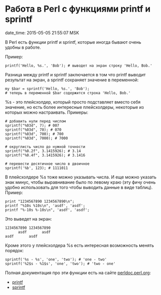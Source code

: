 # Работа в Perl с функциями printf и sprintf

date_time: 2015-05-05 21:55:07 MSK

В Perl есть функции printf и sprintf, которые иногда бывают очень удобны в
работе.

Пример:

    printf('Hello, %s.', 'Bob'); # выводет на экран строку 'Hello, Bob.'

Разница между printf и sprintf заключается в том что printf выводит результат
на экран, а sprintf сохраняет значение в переменной:

    my $bar = sprintf('Hello, %s.', 'Bob');
    # теперь в переменной $bar содержится строка 'Hello, Bob.'

%s - это плейсхолдер, который просто подставляет вместо себя значение, но
есть более интересные плейсхолдеры, некоторые из которых можно настраивать.
Примеры:

    # добавить нули перед числом
    sprintf("%03d", 7); # 007
    sprintf("%03d", 70); # 070
    sprintf("%03d", 700); # 700
    sprintf("%03d", 7000); # 7000

    # округлисть число до нужной точности
    sprintf("%0.2f", 3.1415926); # 3.14
    sprintf("%0.4f", 3.1415926); # 3.1416

    # перевести десятичное число в двоичное
    sprintf('%b', 123); # 1111011

В плейсхолдере %s тоже можно указывать числа. И еще можно указать знак минус,
чтобы выравнивание было по левому краю (эту фичу очень удобно использовать
для того чтобы выводить данные в виде таблиц). Пример:

    print "1234567890 1234567890\n";
    printf "%10s %10s\n", 'asdf', 'asdf';
    printf "%-10s %-10s\n", 'asdf', 'asdf';

Это выведет на экран:

    1234567890 1234567890
          asdf       asdf
    asdf       asdf

Кроме этого у плейсхолдера %s есть интересная возможность менять порядок:

    sprintf('%s - %s', 'one', 'two'); # 'one - two'
    sprintf('%2$s - %1$s', 'one', 'two'); # 'two - one'

Полная документация про эти функции есть на сайте [perldoc.perl.org](http://perldoc.perl.org):

 * [printf](http://perldoc.perl.org/functions/printf.html)
 * [sprintf](http://perldoc.perl.org/functions/sprintf.html)
